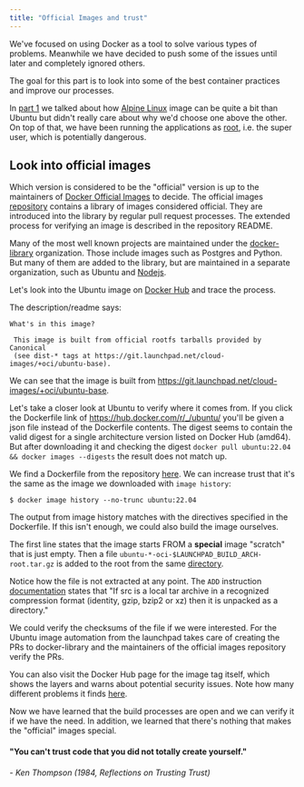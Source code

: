 ```yaml
---
title: "Official Images and trust"
---
```


We've focused on using Docker as a tool to solve various types of problems. Meanwhile we have decided to push some of the issues until later and completely ignored others.

The goal for this part is to look into some of the best container practices and improve our processes.

In [part 1](/part-1/section-3#exercises-15---16) we talked about how [Alpine Linux](https://www.alpinelinux.org/) image can be quite a bit than Ubuntu but didn't really care about why we'd choose one above the other. On top of that, we have been running the applications as [root](https://en.wikipedia.org/wiki/Superuser), i.e. the super user, which is potentially dangerous.

## Look into official images

Which version is considered to be the "official" version is up to the maintainers of [Docker Official Images](https://github.com/docker-library/official-images) to decide. The official images [repository](https://github.com/docker-library/official-images) contains a library of images considered official. They are introduced into the library by regular pull request processes. The extended process for verifying an image is described in the repository README.

Many of the most well known projects are maintained under the [docker-library](https://github.com/docker-library) organization. Those include images such as Postgres and Python. But many of them are added to the library, but are maintained in a separate organization, such as Ubuntu and [Nodejs](https://github.com/nodejs/docker-node).

Let's look into the Ubuntu image on [Docker Hub](https://hub.docker.com/r/library/ubuntu/) and trace the process.

The description/readme says:

    What's in this image?

     This image is built from official rootfs tarballs provided by Canonical
     (see dist-* tags at https://git.launchpad.net/cloud-images/+oci/ubuntu-base).

We can see that the image is built from <https://git.launchpad.net/cloud-images/+oci/ubuntu-base>.

Let's take a closer look at Ubuntu to verify where it comes from. If you click the Dockerfile link of <https://hub.docker.com/r/_/ubuntu/> you'll be given a json file instead of the Dockerfile contents. The digest seems to contain the valid digest for a single architecture version listed on Docker Hub (amd64). But after downloading it and checking the digest `docker pull ubuntu:22.04 && docker images --digests` the result does not match up.

We find a Dockerfile from the repository [here](https://git.launchpad.net/cloud-images/+oci/ubuntu-base/tree/Dockerfile?h=jammy-22.04). We can increase trust that it's the same as the image we downloaded with `image history`:

```console
$ docker image history --no-trunc ubuntu:22.04
```

The output from image history matches with the directives specified in the Dockerfile. If this isn't enough, we could also build the image ourselves.

The first line states that the image starts FROM a **special** image "scratch" that is just empty. Then a file `ubuntu-*-oci-$LAUNCHPAD_BUILD_ARCH-root.tar.gz` is added to the root from the same [directory](https://git.launchpad.net/cloud-images/+oci/ubuntu-base/tree/?h=jammy-22.04).

Notice how the file is not extracted at any point. The `ADD` instruction [documentation](https://docs.docker.com/engine/reference/builder/#add) states that "If src is a local tar archive in a recognized compression format (identity, gzip, bzip2 or xz) then it is unpacked as a directory."

We could verify the checksums of the file if we were interested. For the Ubuntu image automation from the launchpad takes care of creating the PRs to docker-library and the maintainers of the official images repository verify the PRs.

You can also visit the Docker Hub page for the image tag itself, which shows the layers and warns about potential security issues. Note how many different problems it finds [here](https://hub.docker.com/layers/library/ubuntu/22.04/images/sha256-b2175cd4cfdd5cdb1740b0e6ec6bbb4ea4892801c0ad5101a81f694152b6c559?context=explore).

Now we have learned that the build processes are open and we can verify it if we have the need. In addition, we learned that there's nothing that makes the "official" images special.

#### "You can't trust code that you did not totally create yourself."
###### - Ken Thompson (1984, Reflections on Trusting Trust)
